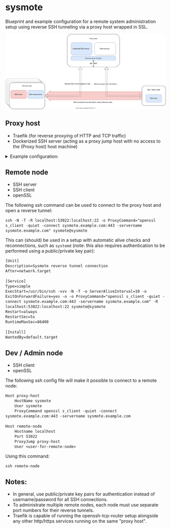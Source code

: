 # sysmote
Blueprint and example configuration for a remote system administration setup using reverse SSH tunneling via a proxy host wrapped in SSL.

![](images/sysmote.drawio.svg)

## Proxy host
* Traefik (for reverse proxying of HTTP and TCP traffic)
* Dockerized SSH server (acting as a proxy jump host with no access to the (Proxy host) host machine)

<details>
<summary>Example configuration:</summary> 

```yaml
version: "3"

services:

  traefik:
    image: "traefik:v2.5"
    container_name: "traefik"
    restart: unless-stopped
    command:
      #      - "--log.level=DEBUG"
      - "--providers.docker=true"
      - "--providers.docker.exposedbydefault=false"
      - "--entrypoints.web.address=:80"
      - "--entrypoints.web.http.redirections.entryPoint.to=websecure"
      - "--entrypoints.web.http.redirections.entryPoint.scheme=https"
      - "--entrypoints.websecure.address=:443"
      - "--certificatesresolvers.LEresolver.acme.httpchallenge=true"
      - "--certificatesresolvers.LEresolver.acme.httpchallenge.entrypoint=web"
      #      - "--certificatesresolvers.LEresolver.acme.caserver=https://acme-staging-v02.api.letsencrypt.org/directory"
      - "--certificatesresolvers.LEresolver.acme.email=<your_email>"
      - "--certificatesresolvers.LEresolver.acme.storage=/letsencrypt/acme.json"
    ports:
      - "80:80"
      - "443:443"
    volumes:
      - "./letsencrypt:/letsencrypt"
      - "/var/run/docker.sock:/var/run/docker.sock:ro"

  openssh:
    image: lscr.io/linuxserver/openssh-server
    container_name: openssh
    environment:
      - PUID=1000
      - PGID=1000
      - TZ=Europe/London
      - PUBLIC_KEY=yourpublickey #optional
      - PUBLIC_KEY_FILE=/path/to/file #optional
      - PUBLIC_KEY_DIR=/path/to/directory/containing/_only_/pubkeys #optional
      - PUBLIC_KEY_URL=https://github.com/username.keys #optional
      - SUDO_ACCESS=false #optional
      - PASSWORD_ACCESS=false #optional
      - USER_PASSWORD=password #optional
      - USER_PASSWORD_FILE=/path/to/file #optional
      - USER_NAME=linuxserver.io #optional
      - DOCKER_MODS=linuxserver/mods:openssh-server-ssh-tunnel
    restart: unless-stopped
    labels:
      - "traefik.enable=true"
      - "traefik.tcp.routers.sysmote.rule=HostSNI(`sysmote.example.com`)"
      - "traefik.tcp.routers.sysmote.entrypoints=websecure"
      - "traefik.tcp.routers.sysmote.tls.certresolver=LEresolver"
      - "traefik.tcp.routers.sysmote.service=sysmote_service"
      - "traefik.tcp.services.sysmote_service.loadbalancer.server.port=2222"
```
</details>


## Remote node
* SSH server
* SSH client
* openSSL

The following ssh command can be used to connect to the proxy host and open a reverse tunnel:
```
ssh -N -T -R localhost:53022:localhost:22 -o ProxyCommand="openssl s_client -quiet -connect sysmote.example.com:443 -servername sysmote.example.com" sysmote@sysmote
```

This can (should) be used in a setup with automatic alive checks and reconnections, such as `systemd` (note: this also requires authentication to be performed using a public/private key pair):
```
[Unit]
Description=Sysmote reverse tunnel connection
After=network.target

[Service]
Type=simple
ExecStart=/usr/bin/ssh -vvv -N -T -o ServerAliveInterval=10 -o ExitOnForwardFailure=yes -o -o ProxyCommand="openssl s_client -quiet -connect sysmote.example.com:443 -servername sysmote.example.com" -R localhost:53022:localhost:22 sysmote@sysmote
Restart=always
RestartSec=5s
RuntimeMaxSec=86400

[Install]
WantedBy=default.target
```


## Dev / Admin node
* SSH client
* openSSL

The following ssh config file will make it possible to connect to a remote node:

```
Host proxy-host
    HostName sysmote
    User sysmote
    ProxyCommand openssl s_client -quiet -connect sysmote.example.com:443 -servername sysmote.example.com

Host remote-node
    Hostname localhost
    Port 53022
    ProxyJump proxy-host
    User <user-for-remote-node>
```

Using this command:
```
ssh remote-node
```

## Notes:
* In general, use public/private key pairs for authentication instead of username/password for all SSH connections.
* To administrate multiple remote nodes, each node must use separate port numbers for their reverse tunnels.
* Traefik is capable of running the openssh-tcp-router setup alongside any other http/https services running on the same "proxy host".
